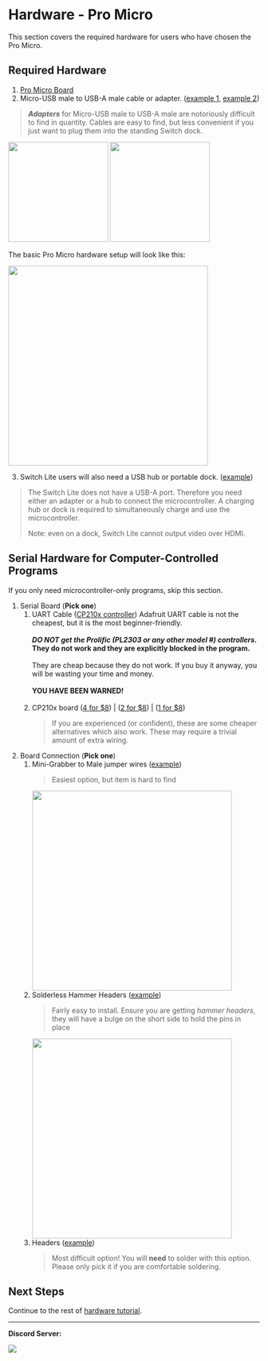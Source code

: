 # Hardware - Pro Micro

This section covers the required hardware for users who have chosen the Pro Micro.


## Required Hardware

1. [Pro Micro Board](https://www.amazon.com/gp/product/B08BJNV1J3)
2. Micro-USB male to USB-A male cable or adapter. ([example 1](https://www.amazon.com/gp/product/B081HDS3WB), [example 2](https://www.amazon.com/gp/product/B00TAM0MZW))

> ***Adapters*** for Micro-USB male to USB-A male are notoriously difficult to find in quantity.
> Cables are easy to find, but less convenient if you just want to plug them into the standing Switch dock.

<img src="images/pro-micro.jpg" height="200"> <img src="images/usb-a-to-usb-micro.jpg" height="200">

The basic Pro Micro hardware setup will look like this:

<img src="images/pro-micro-basic.jpg" height="400">

3. Switch Lite users will also need a USB hub or portable dock. ([example](https://www.amazon.com/gp/product/B07JK9DFKH))

> The Switch Lite does not have a USB-A port. Therefore you need either an adapter or a hub to connect the microcontroller. A charging hub or dock is required to simultaneously charge and use the microcontroller.
>
> Note: even on a dock, Switch Lite cannot output video over HDMI.

## Serial Hardware for Computer-Controlled Programs

If you only need microcontroller-only programs, skip this section.

1. Serial Board (**Pick one**)
   1. UART Cable ([CP210x controller](https://www.adafruit.com/product/954)) Adafruit UART cable is not the cheapest, but it is the most beginner-friendly.<br><br>
      ***DO NOT get the Prolific (PL2303 or any other model #) controllers.* They do not work and they are explicitly blocked in the program.**<br><br>They are cheap because they do not work. If you buy it anyway, you will be wasting your time and money.<br><br>**YOU HAVE BEEN WARNED!**<br><br>
   2. CP210x board ([4 for $8](https://www.amazon.com/gp/product/B07T1XR9FT)) | ([2 for $8](https://www.amazon.com/gp/product/B07D6LLX19/)) | ([1 for $8](https://www.amazon.com/dp/B072K3Z3TL))
      >  If you are experienced (or confident), these are some cheaper alternatives which also work. These may require a trivial amount of extra wiring.
2. Board Connection (**Pick one**)
   1. Mini-Grabber to Male jumper wires ([example](https://www.amazon.com/gp/product/B08M5GNY47))
       > Easiest option, but item is hard to find
       <img src="https://raw.githubusercontent.com/PokemonAutomation/ComputerControl/master/Wiki/Hardware/images/serial-pro-micro-mg.jpg" height="400">
   2. Solderless Hammer Headers ([example](https://www.adafruit.com/product/3662))
       > Fairly easy to install. Ensure you are getting _hammer headers_, they will have a bulge on the short side to hold the pins in place
       <img src="https://raw.githubusercontent.com/PokemonAutomation/ComputerControl/master/Wiki/Hardware/images/pro-micro-hammer-0.jpg" height="400">
   3. Headers ([example](https://www.adafruit.com/product/2822))
       > Most difficult option! You will **need** to solder with this option. Please only pick it if you are comfortable soldering.

## Next Steps

Continue to the rest of [hardware tutorial](Hardware.md).

<hr>

**Discord Server:** 

[<img src="https://canary.discordapp.com/api/guilds/695809740428673034/widget.png?style=banner2">](https://discord.gg/cQ4gWxN)








